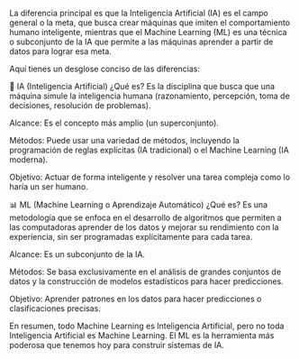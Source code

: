 La diferencia principal es que la Inteligencia Artificial (IA) es el campo general o la meta, que busca crear máquinas que imiten el comportamiento humano inteligente, mientras que el Machine Learning (ML) es una técnica o subconjunto de la IA que permite a las máquinas aprender a partir de datos para lograr esa meta.

Aquí tienes un desglose conciso de las diferencias:

🧠 IA (Inteligencia Artificial)
¿Qué es? Es la disciplina que busca que una máquina simule la inteligencia humana (razonamiento, percepción, toma de decisiones, resolución de problemas).

Alcance: Es el concepto más amplio (un superconjunto).

Métodos: Puede usar una variedad de métodos, incluyendo la programación de reglas explícitas (IA tradicional) o el Machine Learning (IA moderna).

Objetivo: Actuar de forma inteligente y resolver una tarea compleja como lo haría un ser humano.

📊 ML (Machine Learning o Aprendizaje Automático)
¿Qué es? Es una metodología que se enfoca en el desarrollo de algoritmos que permiten a las computadoras aprender de los datos y mejorar su rendimiento con la experiencia, sin ser programadas explícitamente para cada tarea.

Alcance: Es un subconjunto de la IA.

Métodos: Se basa exclusivamente en el análisis de grandes conjuntos de datos y la construcción de modelos estadísticos para hacer predicciones.

Objetivo: Aprender patrones en los datos para hacer predicciones o clasificaciones precisas.

En resumen, todo Machine Learning es Inteligencia Artificial, pero no toda Inteligencia Artificial es Machine Learning. El ML es la herramienta más poderosa que tenemos hoy para construir sistemas de IA.